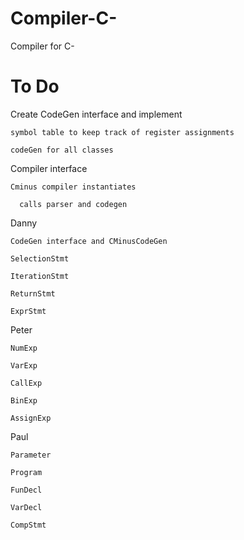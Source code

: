 Compiler-C-
===========

Compiler for C-


To Do
==========



Create CodeGen interface and implement

    symbol table to keep track of register assignments

    codeGen for all classes

Compiler interface
  
    Cminus compiler instantiates
  
      calls parser and codegen

Danny

    CodeGen interface and CMinusCodeGen

    SelectionStmt
    
    IterationStmt
    
    ReturnStmt
    
    ExprStmt
    
Peter

    NumExp
        
    VarExp
        
    CallExp
        
    BinExp
        
    AssignExp
    
Paul

    Parameter
    
    Program
    
    FunDecl
    
    VarDecl
    
    CompStmt

